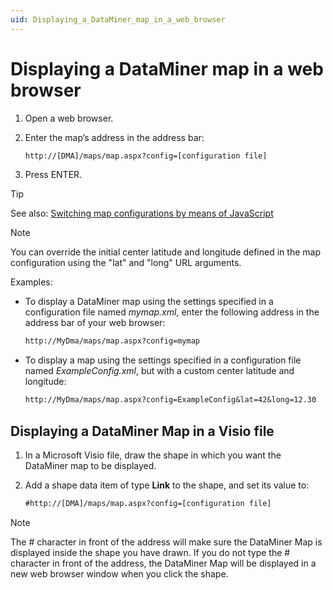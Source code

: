 ```yaml
---
uid: Displaying_a_DataMiner_map_in_a_web_browser
---
```


# Displaying a DataMiner map in a web browser

1. Open a web browser.

1. Enter the map’s address in the address bar:

    ```txt
    http://[DMA]/maps/map.aspx?config=[configuration file]
    ```

1. Press ENTER.

> [!TIP]
> See also: [Switching map configurations by means of JavaScript](xref:Switching_map_configurations_by_means_of_JavaScript)

> [!NOTE]
> You can override the initial center latitude and longitude defined in the map configuration using the "lat" and "long" URL arguments.

Examples:

- To display a DataMiner map using the settings specified in a configuration file named *mymap.xml*, enter the following address in the address bar of your web browser:

  ```txt
  http://MyDma/maps/map.aspx?config=mymap
  ```

- To display a map using the settings specified in a configuration file named *ExampleConfig.xml*, but with a custom center latitude and longitude:

  ```txt
  http://MyDma/maps/map.aspx?config=ExampleConfig&lat=42&long=12.30
  ```

## Displaying a DataMiner Map in a Visio file

1. In a Microsoft Visio file, draw the shape in which you want the DataMiner map to be displayed.

1. Add a shape data item of type **Link** to the shape, and set its value to:

    ```txt
    #http://[DMA]/maps/map.aspx?config=[configuration file]
    ```

> [!NOTE]
> The # character in front of the address will make sure the DataMiner Map is displayed inside the shape you have drawn. If you do not type the # character in front of the address, the DataMiner Map will be displayed in a new web browser window when you click the shape.
